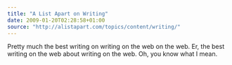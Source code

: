 ```yaml
---
title: "A List Apart on Writing"
date: 2009-01-20T02:28:58+01:00
source: "http://alistapart.com/topics/content/writing/"
---
```


Pretty much the best writing on writing on the web on the web. Er, the best writing on the web about writing on the web. Oh, you know what I mean.
